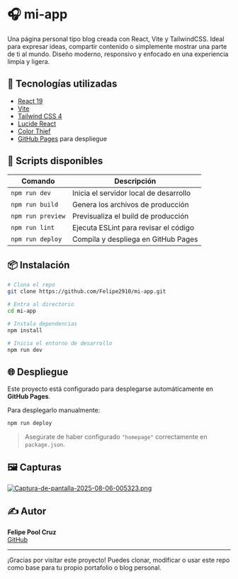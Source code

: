 # 🎧 mi-app

Una página personal tipo blog creada con React, Vite y TailwindCSS. Ideal para expresar ideas, compartir contenido o simplemente mostrar una parte de ti al mundo. Diseño moderno, responsivo y enfocado en una experiencia limpia y ligera.

## 🚀 Tecnologías utilizadas

- [React 19](https://react.dev/)
- [Vite](https://vitejs.dev/)
- [Tailwind CSS 4](https://tailwindcss.com/)
- [Lucide React](https://lucide.dev/)
- [Color Thief](https://lokeshdhakar.com/projects/color-thief/)
- [GitHub Pages](https://pages.github.com/) para despliegue

## 🧪 Scripts disponibles

| Comando         | Descripción                      |
|----------------|----------------------------------|
| `npm run dev`   | Inicia el servidor local de desarrollo |
| `npm run build` | Genera los archivos de producción     |
| `npm run preview` | Previsualiza el build de producción  |
| `npm run lint`  | Ejecuta ESLint para revisar el código |
| `npm run deploy`| Compila y despliega en GitHub Pages  |

## 📦 Instalación

```bash
# Clona el repo
git clone https://github.com/Felipe2910/mi-app.git

# Entra al directorio
cd mi-app

# Instala dependencias
npm install

# Inicia el entorno de desarrollo
npm run dev
```

## 🌐 Despliegue

Este proyecto está configurado para desplegarse automáticamente en **GitHub Pages**.

Para desplegarlo manualmente:

```bash
npm run deploy
```

> Asegúrate de haber configurado `"homepage"` correctamente en `package.json`.

## 🖼️ Capturas

[![Captura-de-pantalla-2025-08-06-005323.png](https://i.postimg.cc/7hctX9xb/Captura-de-pantalla-2025-08-06-005323.png)](https://postimg.cc/2LQxS4Lf)

## ✍️ Autor

**Felipe Pool Cruz**  
[GitHub](https://github.com/Felipe2910)

---

¡Gracias por visitar este proyecto! Puedes clonar, modificar o usar este repo como base para tu propio portafolio o blog personal.
